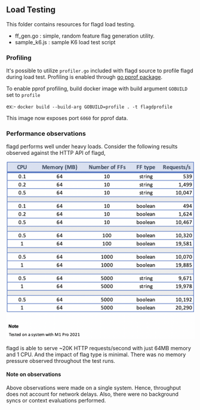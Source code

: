 ## Load Testing

This folder contains resources for flagd load testing. 

- ff_gen.go : simple, random feature flag generation utility.
- sample_k6.js : sample K6 load test script

### Profiling

It's possible to utilize `profiler.go` included with flagd source to profile flagd during
load test. Profiling is enabled through [go pprof package](https://pkg.go.dev/net/http/pprof).

To enable pprof profiling, build docker image with build argument `GOBUILD` set to `profile`

ex:- `docker build --build-arg GOBUILD=profile . -t flagdprofile`

This image now exposes port `6060` for pprof data. 

### Performance observations

flagd performs well under heavy loads. Consider the following results observed against the HTTP API of flagd,

![](../images/loadTestResults.png)

flagd is able to serve ~20K HTTP requests/second with just 64MB memory and 1 CPU. And the impact of flag type
is minimal. There was no memory pressure observed throughout the test runs.

#### Note on observations

Above observations were made on a single system. Hence, throughput does not account for network delays.
Also, there were no background syncs or context evaluations performed.

